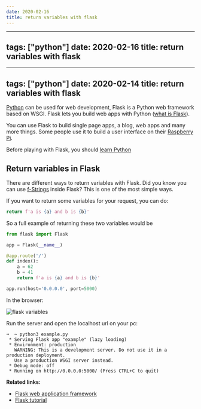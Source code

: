 ```yaml
---
date: 2020-02-16
title: return variables with flask
---
```

---
tags: ["python"]
date: 2020-02-16
title: return variables with flask
---
---
tags: ["python"]
date: 2020-02-14
title: return variables with flask
---
<a href="https://python.org">Python</a> can be used for web development, Flask is a Python web framework based on WSGI. Flask lets you build web apps with Python (<a href="https://pythonbasics.org/what-is-flask-python/">what is Flask</a>). 

You can use Flask to build single page apps, a blog, web apps and many more things. Some people use it to build a user interface on their <a href="https://raspberrypi.org/">Raspberry Pi</a>. 

Before playing with Flask, you should <a href="https://pythonbasics.org">learn Python</a>

## Return variables in Flask

There are different ways to return variables with Flask. Did you know you can use <a href="https://github.com/bluepaperbirds/f-Strings-examples">f-Strings</a> inside Flask?  This is one of the most simple ways.

If you want to return some variables for your request, you can do:

```python
return f'a is {a} and b is {b}'
```

So a full example of returning these two variables would be

```python
from flask import Flask

app = Flask(__name__)

@app.route('/')
def index():
    a = 62
    b = 41
    return f'a is {a} and b is {b}'

app.run(host='0.0.0.0', port=5000)
```

In the browser:

![flask variables](https://dev-to-uploads.s3.amazonaws.com/i/cmmm8tfdrcp7eynvoxi7.png)

Run the server and open the localhost url on your pc:

```
➜  ~ python3 example.py
 * Serving Flask app "example" (lazy loading)
 * Environment: production
   WARNING: This is a development server. Do not use it in a production deployment.
   Use a production WSGI server instead.
 * Debug mode: off
 * Running on http://0.0.0.0:5000/ (Press CTRL+C to quit)
```

**Related links:**
* <a href="https://palletsprojects.com/p/flask/">Flask web application framework</a>
* <a href="https://pythonbasics.org/flask-tutorial-hello-world/">Flask tutorial</a>
